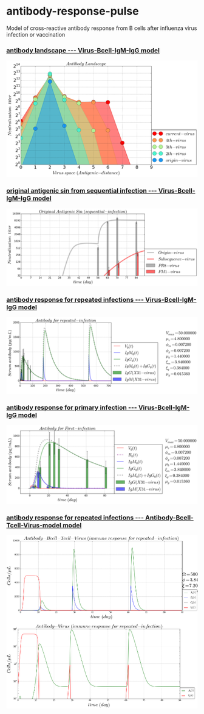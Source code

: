 # antibody-response-pulse
Model of cross-reactive antibody response from B cells after influenza virus infection or vaccination

### [antibody landscape --- Virus-Bcell-IgM-IgG model](https://github.com/blab/antibody-response-pulse/blob/master/bcell-array/code/VBMG_infection_landscape.ipynb)
![](/bcell-array/figure/Virus-Bcell-IgM-IgG-landscape.png)

### [original antigenic sin from sequential infection --- Virus-Bcell-IgM-IgG model](https://github.com/blab/antibody-response-pulse/blob/master/bcell-array/code/VBMG_infection_OAS.ipynb)
![](/bcell-array/figure/Virus-Bcell-IgM-IgG-Original-Antigenic-Sin-infection.png)

### [antibody response for repeated infections --- Virus-Bcell-IgM-IgG model](https://github.com/blab/antibody-response-pulse/blob/master/bcell-array/code/IgM_IgG_repeated_infection.ipynb)
![](/bcell-array/figure/Virus-Bcell-IgM-IgG-repeated-infection.png)

### [antibody response for primary infection --- Virus-Bcell-IgM-IgG model](https://github.com/blab/antibody-response-pulse/blob/master/bcell-array/code/VBMG_infection_1st.ipynb)
![](/bcell-array/figure/Virus-Bcell-IgM-IgG-first-infection.png)

### [antibody response for repeated infections --- Antibody-Bcell-Tcell-Virus-model model](https://github.com/blab/antibody-response-pulse/blob/master/bcell-array/code/Antibody_Bcell_Tcell_Virus_model.ipynb)
![](/bcell-array/figure/antibody-response-ABTV.png)
